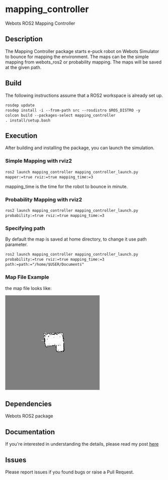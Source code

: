 # mapping_controller
Webots ROS2 Mapping Controller

## Description
The Mapping Controller package starts e-puck robot on Webots Simulator to bounce for mapping the environment.
The maps can be the simple mapping from webots_ros2 or probability mapping.
The maps will be saved at the given path.

## Build
The following instructions assume that a ROS2 workspace is already set up.
```commandline
rosdep update
rosdep install -i --from-path src --rosdistro $ROS_DISTRO -y
colcon build --packages-select mapping_controller
. install/setup.bash
```

## Execution
After building and installing the package, you can launch the simulation.

### Simple Mapping with rviz2
```commandline
ros2 launch mapping_controller mapping_controller_launch.py mapper:=true rviz:=true mapping_time:=3
```
mapping_time is the time for the robot to bounce in minute.

### Probability Mapping with rviz2
```commandline
ros2 launch mapping_controller mapping_controller_launch.py probability:=true rviz:=true mapping_time:=3
```

### Specifying path
By default the map is saved at home directory, to change it use path parameter.
```commandline
ros2 launch mapping_controller mapping_controller_launch.py probability:=true rviz:=true mapping_time:=3 path:=path:="/home/$USER/Documents"
```

### Map File Example
the map file looks like:

![alt text](resource/prob_map.png)

## Dependencies
Webots ROS2 package

## Documentation
If you're interested in understanding the details, please read my post [here](https://towardsdatascience.com/ai-planning-using-constraint-satisfaction-problems-eb1be5466af6)

## Issues
Please report issues if you found bugs or raise a Pull Request.
